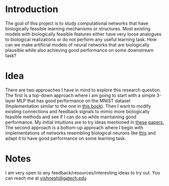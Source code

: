 # Introduction

The goal of this project is to study computational networks that have biologically feasible learning mechanisms or structures. Most existing models with biologically feasible features either have very loose analogues to biological realizations or do not perform any useful learning task. How can we make artificial models of neural networks that are biologically plausible while also achieving good performance on some downstream task?

# Idea

There are two approaches I have in mind to explore this research question. The first is a top-down approach where I am going to start with a simple 3-layer MLP that has good performance on the MNIST dataset (Implementation similar to the one in [this book](http://neuralnetworksanddeeplearning.com)). Then I want to modify existing connections and feedback signals to mimic more biologically feasible methods and see if I can do so while maintaining good performance. My initial intuitions are to try ideas mentioned in [these](https://www.pnas.org/doi/10.1073/pnas.1912804117) [papers.](https://www.nature.com/articles/s41583-020-0277-3)
The second approach is a bottom-up approach where I begin with implementations of networks resembling biological neurons like [this](https://www.sciencedirect.com/science/article/pii/S0896627321005018?via%3Dihub) and adapt it to have good performance on some learning task.

# Notes

I am very open to any feedback/resources/interesting ideas to try out. You can reach me at vishnesh@gatech.edu

